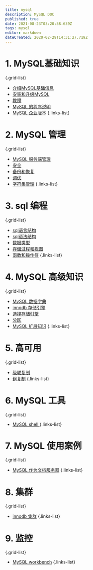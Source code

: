 ```yaml
---
title: mysql
description: MySQL DOC
published: true
date: 2021-08-23T03:20:58.639Z
tags: mysql
editor: markdown
dateCreated: 2020-02-29T14:31:27.719Z
---
```


# 1. MySQL基础知识
{.grid-list}
- [介绍MySQL基础信息](/zh/mysql/介绍mysql基础信息)
- [安装和升级MySQL](/zh/mysql/安装和升级)
- [ 教程](/zh/mysql/教程)
- [MySQL 的程序说明](/zh/mysql/mysql的程序)
- [MySQL 企业版本](/zh/mysql/mysql企业版本)
{.links-list}

# 2. MySQL 管理
{.grid-list}
- [ MySQL 服务端管理](/zh/mysql/mysql服务端管理)
- [ 安全](/zh/mysql/安全)
- [ 备份和恢复](/zh/mysql/备份和恢复)
- [ 调优](/zh/mysql/调优)
- [ 字符集管理](/zh/mysql/字符集管理)
{.links-list}
# 3. sql 编程
{.grid-list}
- [ sql语言结构](/zh/mysql/sql语言结构)
- [ sql语法结构](/zh/mysql/sql语法结构)
- [ 数据类型](/zh/mysql/数据类型)
- [ 存储过程和视图](/zh/mysql/存储过程和视图)
- [ 函数和操作符](/zh/mysql/函数和操作符)
{.links-list}
# 4. MySQL 高级知识
{.grid-list}
- [MySQL 数据字典](/zh/mysql/mysql数据字典)
- [innodb 存储引擎](/zh/mysql/innodb存储引擎)
- [选择存储引擎](/zh/mysql/选择存储引擎)
- [ 分区](/zh/mysql/分区)
- [ MySQL 扩展知识](/zh/mysql/mysql扩展知识)
{.links-list}
# 5. 高可用
{.grid-list}
- [ 级联复制](/zh/mysql/级联复制)
- [ 组复制](/zh/mysql/组复制)
{.links-list}

# 6. MySQL 工具
{.grid-list}
- [ MySQL shell ](/zh/mysql/mysqlshell)
{.links-list}
# 7. MySQL 使用案例
{.grid-list}
- [ MySQL 作为文档服务器](/zh/mysql/mysql文档服务器)
{.links-list}
# 8. 集群
{.grid-list}
- [ innodb 集群](/zh/mysql/innodb集群)
{.links-list}
# 9. 监控
{.grid-list}
- [ MySQL workbench](/zh/mysql/mysqlworkbench)
{.links-list}

